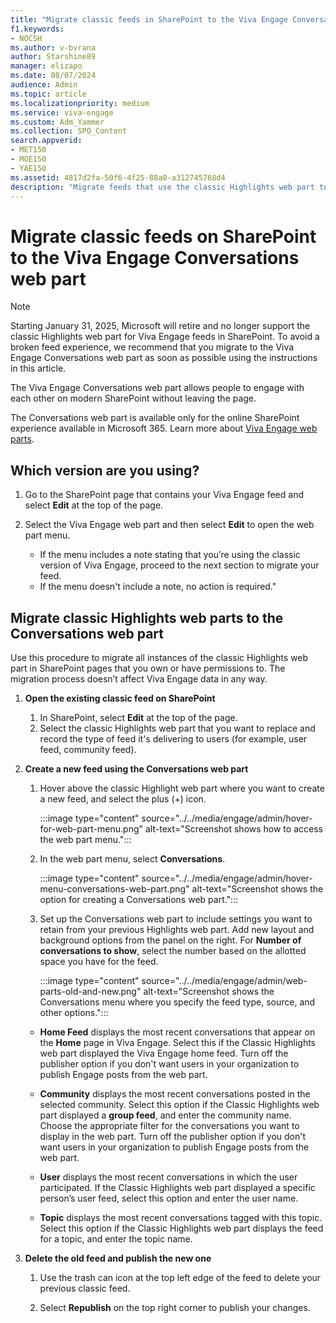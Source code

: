 ```yaml
---
title: "Migrate classic feeds in SharePoint to the Viva Engage Conversations web part"
f1.keywords:
- NOCSH
ms.author: v-bvrana
author: Starshine89
manager: elizapo
ms.date: 08/07/2024
audience: Admin
ms.topic: article
ms.localizationpriority: medium
ms.service: viva-engage
ms.custom: Adm_Yammer
ms.collection: SPO_Content
search.appverid:
- MET150
- MOE150
- YAE150
ms.assetid: 4817d2fa-50f6-4f25-88a0-a312745768d4
description: "Migrate feeds that use the classic Highlights web part to Viva Engage Conversations web parts on your modern SharePoint pages."
---
```


# Migrate classic feeds on SharePoint to the Viva Engage Conversations web part

>[!NOTE]
>Starting January 31, 2025, Microsoft will retire and no longer support the classic Highlights web part for Viva Engage feeds in SharePoint. To avoid a broken feed experience, we recommend that you migrate to the Viva Engage Conversations web part as soon as possible using the instructions in this article.

The Viva Engage Conversations web part allows people to engage with each other on modern SharePoint without leaving the page. 

The Conversations web part is available only for the online SharePoint experience available in Microsoft 365. Learn more about [Viva Engage web parts](https://support.microsoft.com/en-us/office/use-a-viva-engage-web-part-in-sharepoint-a53cfa0c-3d09-42c8-a286-1038a81c59da?ui=en-us&rs=en-us&ad=us).

## Which version are you using?
 
1. Go to the SharePoint page that contains your Viva Engage feed and select **Edit** at the top of the page. 
1. Select the Viva Engage web part and then select **Edit** to open the web part menu.

    - If the menu includes a note stating that you’re using the classic version of Viva Engage, proceed to the next section to migrate your feed.
    - If the menu doesn't include a note, no action is required."

## Migrate classic Highlights web parts to the Conversations web part

Use this procedure to migrate all instances of the classic Highlights web part in SharePoint pages that you own or have permissions to. The migration process doesn’t affect Viva Engage data in any way.

1. **Open the existing classic feed on SharePoint**

    1. In SharePoint, select **Edit** at the top of the page.
    1. Select the classic Highlights web part that you want to replace and record the type of feed it's delivering to users (for example, user feed, community feed).


2. **Create a new feed using the Conversations web part**

    1. Hover above the classic Highlight web part where you want to create a new feed, and select the plus (+) icon.

        :::image type="content" source="../../media/engage/admin/hover-for-web-part-menu.png" alt-text="Screenshot shows how to access the web part menu.":::

    1. In the web part menu, select **Conversations**.

        :::image type="content" source="../../media/engage/admin/hover-menu-conversations-web-part.png" alt-text="Screenshot shows the option for creating a Conversations web part.":::

    1. Set up the Conversations web part to include settings you want to retain from your previous Highlights web part. Add new layout and background options from the panel on the right. For **Number of conversations to show**, select the number based on the allotted space you have for the feed.

        :::image type="content" source="../../media/engage/admin/web-parts-old-and-new.png" alt-text="Screenshot shows the Conversations menu where you specify the feed type, source, and other options.":::

    - **Home Feed** displays the most recent conversations that appear on the **Home** page in Viva Engage. Select this if the Classic Highlights web part displayed the Viva Engage home feed. Turn off the publisher option if you don't want users in your organization to publish Engage posts from the web part.

    - **Community** displays the most recent conversations posted in the selected community. Select this option if the Classic Highlights web part displayed a **group feed**, and enter the community name. Choose the appropriate filter for the conversations you want to display in the web part. Turn off the publisher option if you don't want users in your organization to publish Engage posts from the web part.

    - **User** displays the most recent conversations in which the user participated. If the Classic Highlights web part displayed a specific person’s user feed, select this option and enter the user name.
 
    - **Topic** displays the most recent conversations tagged with this topic. Select this option if the Classic Highlights web part displays the feed for a topic, and enter the topic name.

3. **Delete the old feed and publish the new one**
    1. Use the trash can icon at the top left edge of the feed to delete your previous classic feed.

    1. Select **Republish** on the top right corner to publish your changes.
